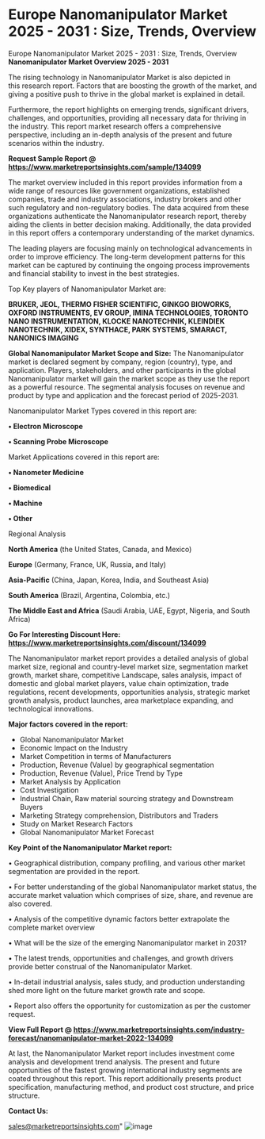 # Europe Nanomanipulator Market 2025 - 2031 : Size, Trends, Overview
Europe Nanomanipulator Market 2025 - 2031 : Size, Trends, Overview
<Strong> Nanomanipulator Market Overview 2025 - 2031</strong>

The rising technology in Nanomanipulator Market is also depicted in this research report. Factors that are boosting the growth of the market, and giving a positive push to thrive in the global market is explained in detail.

Furthermore, the report highlights on emerging trends, significant drivers, challenges, and opportunities, providing all necessary data for thriving in the industry. This report market research offers a comprehensive perspective, including an in-depth analysis of the present and future scenarios within the industry.

<strong>Request Sample Report @ <a href=https://www.marketreportsinsights.com/sample/134099>https://www.marketreportsinsights.com/sample/134099</a></strong>

The market overview included in this report provides information from a wide range of resources like government organizations, established companies, trade and industry associations, industry brokers and other such regulatory and non-regulatory bodies. The data acquired from these organizations authenticate the Nanomanipulator research report, thereby aiding the clients in better decision making. Additionally, the data provided in this report offers a contemporary understanding of the market dynamics.

The leading players are focusing mainly on technological advancements in order to improve efficiency. The long-term development patterns for this market can be captured by continuing the ongoing process improvements and financial stability to invest in the best strategies.

Top Key players of Nanomanipulator Market are:

<strong>BRUKER, JEOL, THERMO FISHER SCIENTIFIC, GINKGO BIOWORKS, OXFORD INSTRUMENTS, EV GROUP, IMINA TECHNOLOGIES, TORONTO NANO INSTRUMENTATION, KLOCKE NANOTECHNIK, KLEINDIEK NANOTECHNIK, XIDEX, SYNTHACE, PARK SYSTEMS, SMARACT, NANONICS IMAGING</strong>

<strong><b>Global Nanomanipulator Market Scope and Size:</b></strong>
The Nanomanipulator market is declared segment by company, region (country), type, and application. Players, stakeholders, and other participants in the global Nanomanipulator market will gain the market scope as they use the report as a powerful resource. The segmental analysis focuses on revenue and product by type and application and the forecast period of 2025-2031.

Nanomanipulator Market Types covered in this report are:

<strong>• Electron Microscope

• Scanning Probe Microscope</strong>

Market Applications covered in this report are:

<strong>• Nanometer Medicine

• Biomedical

• Machine

• Other</strong> 

Regional Analysis

<strong>North America</strong> (the United States, Canada, and Mexico)

<strong>Europe</strong> (Germany, France, UK, Russia, and Italy)

<strong>Asia-Pacific</strong> (China, Japan, Korea, India, and Southeast Asia)

<strong>South America</strong> (Brazil, Argentina, Colombia, etc.)

<strong>The Middle East and Africa</strong> (Saudi Arabia, UAE, Egypt, Nigeria, and South Africa)

<strong>Go For Interesting Discount Here: <a href=https://www.marketreportsinsights.com/discount/134099>https://www.marketreportsinsights.com/discount/134099</a></strong>

The Nanomanipulator market report provides a detailed analysis of global market size, regional and country-level market size, segmentation market growth, market share, competitive Landscape, sales analysis, impact of domestic and global market players, value chain optimization, trade regulations, recent developments, opportunities analysis, strategic market growth analysis, product launches, area marketplace expanding, and technological innovations.

<strong><b>Major factors covered in the report:</b></strong>
<ul>
  <li>Global Nanomanipulator Market </li>
  <li>Economic Impact on the Industry</li>
  <li>Market Competition in terms of Manufacturers</li>
  <li>Production, Revenue (Value) by geographical segmentation</li>
  <li>Production, Revenue (Value), Price Trend by Type</li>
  <li>Market Analysis by Application</li>
  <li>Cost Investigation</li>
  <li>Industrial Chain, Raw material sourcing strategy and Downstream Buyers</li>
  <li>Marketing Strategy comprehension, Distributors and Traders</li>
  <li>Study on Market Research Factors</li>
  <li>Global Nanomanipulator Market Forecast</li>
</ul>

<strong><b>Key Point of the Nanomanipulator Market report:</b></strong>

• Geographical distribution, company profiling, and various other market segmentation are provided in the report.

• For better understanding of the global Nanomanipulator market status, the accurate market valuation which comprises of size, share, and revenue are also covered.

• Analysis of the competitive dynamic factors better extrapolate the complete market overview

• What will be the size of the emerging Nanomanipulator market in 2031?

• The latest trends, opportunities and challenges, and growth drivers provide better construal of the Nanomanipulator Market.

• In-detail industrial analysis, sales study, and production understanding shed more light on the future market growth rate and scope.

• Report also offers the opportunity for customization as per the customer request.

<strong><b>View Full Report @ <a href=https://www.marketreportsinsights.com/industry-forecast/nanomanipulator-market-2022-134099>https://www.marketreportsinsights.com/industry-forecast/nanomanipulator-market-2022-134099</a></b></strong>


At last, the Nanomanipulator Market report includes investment come analysis and development trend analysis. The present and future opportunities of the fastest growing international industry segments are coated throughout this report. This report additionally presents product specification, manufacturing method, and product cost structure, and price structure.

<strong>Contact Us:</strong>

sales@marketreportsinsights.com"
![image](https://github.com/user-attachments/assets/f2d10edb-3233-4092-aa8c-bab64fbc7363)
